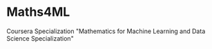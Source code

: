 # Maths4ML
Coursera Specialization "Mathematics for Machine Learning and Data Science Specialization"
